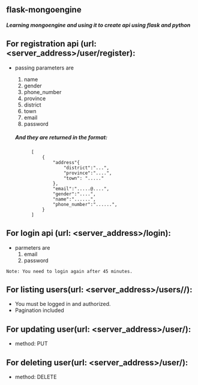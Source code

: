 ## flask-mongoengine

##### Learning mongoengine and using it to create api using flask and python

## For registration api (url: <server_address>/user/register):
* passing parameters are 
    1. name
    2. gender
    3. phone_number
    4. province
    5. district
    6. town
    7. email
    8. password

    ##### And they are returned in the format:
    
            [
                {
                    "address"{
                        "district":"...",
                        "province":"....",
                        "town": "....."
                    },
                    "email":".....@....",
                    "gender":"....",
                    "name":"......",
                    "phone_number":"......",
                }
            ]
        

## For login api (url: <server_address>/login):
* parmeters are
    1. email
    2. password
    
`Note: You need to login again after 45 minutes.`

## For listing users(url: <server_address>/users/<page>/<limit>):
* You must be logged in and authorized.
* Pagination included

## For updating user(url: <server_address>/user/<id>):
* method: PUT

## For deleting user(url: <server_address>/user/<id>):
* method: DELETE




